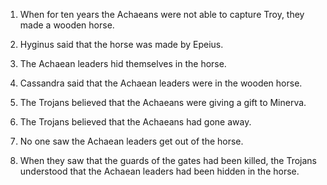 1. When for ten years the Achaeans were not able to capture Troy, they made a wooden horse.


2. Hyginus said that the horse was made by Epeius.


3. The Achaean leaders hid themselves in the horse.


4. Cassandra said that the Achaean leaders were in the wooden horse.


5. The Trojans believed that the Achaeans were giving a gift to Minerva.


6. The Trojans believed that the Achaeans had gone away.


7. No one saw the Achaean leaders get out of the horse.


8. When they saw that the guards of the gates had been killed, the Trojans understood that the Achaean leaders had been hidden in the horse.


